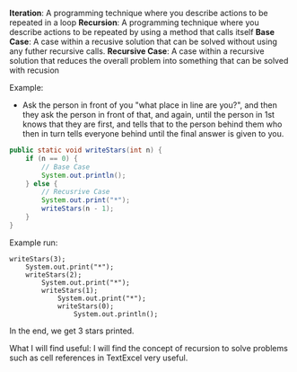 **Iteration**: A programming technique where you describe actions to be repeated in a loop
**Recursion**: A programming technique where you describe actions to be repeated by using a method that calls itself
**Base Case**: A case within a recusive solution that can be solved without using any futher recursive calls.
**Recursive Case**: A case within a recursive solution that reduces the overall problem into something that can be solved with recusion

Example:
- Ask the person in front of you "what place in line are you?", and then they ask the person in front of that, and again, until the person in 1st knows that they are first, and tells that to the person behind them who then in turn tells everyone behind until the final answer is given to you.

```java
public static void writeStars(int n) {
	if (n == 0) {
		// Base Case
		System.out.println();
	} else {
		// Recusrive Case
		System.out.print("*");
		writeStars(n - 1);
	}
}
```
Example run:
```
writeStars(3);
	System.out.print("*");
	writeStars(2);
		System.out.print("*");
		writeStars(1);
			System.out.print("*");
			writeStars(0);
				System.out.println();
```
In the end, we get 3 stars printed.

What I will find useful: I will find the concept of recursion to solve problems such as cell references in TextExcel very useful.